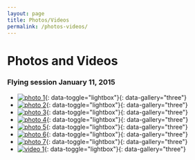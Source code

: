 ```yaml
---
layout: page
title: Photos/Videos
permalink: /photos-videos/
---
```


Photos and Videos
=================

### Flying session January 11, 2015

* [![photo 1](/assets/images/thumb/1911_cessna_1.jpg)](/assets/images/1911_cessna_1.jpg){: data-toggle="lightbox"}{: data-gallery="three"}
* [![photo 2](/assets/images/thumb/1911_cessna_2.jpg)](/assets/images/1911_cessna_2.jpg){: data-toggle="lightbox"}{: data-gallery="three"}
* [![photo 3](/assets/images/thumb/1911_cessna_3.jpg)](/assets/images/1911_cessna_3.jpg){: data-toggle="lightbox"}{: data-gallery="three"}
* [![photo 4](/assets/images/thumb/dg_cub_1.jpg)](/assets/images/dg_cub_1.jpg){: data-toggle="lightbox"}{: data-gallery="three"}
* [![photo 5](/assets/images/thumb/dg_cub_2.jpg)](/assets/images/dg_cub_2.jpg){: data-toggle="lightbox"}{: data-gallery="three"}
* [![photo 6](/assets/images/thumb/mike_k_ww2_ml.jpg)](/assets/images/mike_k_ww2_ml.jpg){: data-toggle="lightbox"}{: data-gallery="three"}
* [![photo 7](/assets/images/thumb/ray_sam_mustang.jpg)](/assets/images/ray_sam_mustang.jpg){: data-toggle="lightbox"}{: data-gallery="three"}
* [![video 1](/assets/images/thumb/tony_ww2.png)](http://www.youtube.com/watch?v=C4g0CW8Sqpk){: data-toggle="lightbox"}{: data-gallery="three"}

<script type="text/javascript">
  $(document).ready(function ($) {
    $(document).delegate('*[data-toggle="lightbox"]', 'click', function(event) {
      event.preventDefault(); $(this).ekkoLightbox({gallery_parent_selector: "ul"});
    });
  });
</script>
